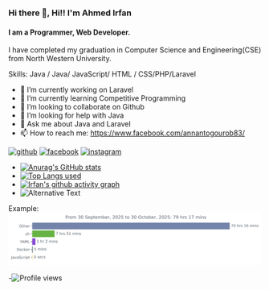 ### Hi there 👋, Hi!! I'm Ahmed Irfan
#### I am a Programmer, Web Developer.
I have completed my graduation in Computer Science and Engineering(CSE) from North Western University.

Skills: Java / Java/ JavaScript/ HTML / CSS/PHP/Laravel

- 🔭 I’m currently working on Laravel 
- 🌱 I’m currently learning Competitive Programming  
- 👯 I’m looking to collaborate on Github 
- 🤔 I’m looking for help with Java 
- 💬 Ask me about Java and Laravel 
- 📫 How to reach me: https://www.facebook.com/annantogourob83/ 


[<img src='https://cdn.jsdelivr.net/npm/simple-icons@3.0.1/icons/github.svg' alt='github' height='40'>](https://github.com/https://github.com/Irfanbd)  [<img src='https://cdn.jsdelivr.net/npm/simple-icons@3.0.1/icons/facebook.svg' alt='facebook' height='40'>](https://www.facebook.com/https://www.facebook.com/annantogourob83/)  [<img src='https://cdn.jsdelivr.net/npm/simple-icons@3.0.1/icons/instagram.svg' alt='instagram' height='40'>](https://www.instagram.com/https://www.instagram.com/annantogourob//)  


- [![Anurag's GitHub stats](https://github-readme-stats.vercel.app/api?username=Irfanbd)](https://github.com/anuraghazra/github-readme-stats)
- [![Top Langs used](https://github-readme-stats.vercel.app/api/top-langs/?username=Irfanbd&langs_count=8)](https://github.com/anuraghazra/github-readme-stats)
- [![Irfan's github activity graph](https://activity-graph.herokuapp.com/graph?username=Irfanbd&theme=dracula)](https://github.com/ashutosh00710/github-readme-activity-graph)
- <img src="https://github.com/Irfanbd/<repository-name>/blob/<branch-name>/images/stat.svg" alt="Alternative Text"/>
Example: <img src="https://github.com/avinal/avinal/blob/main/images/stat.svg" alt="Avinal WakaTime Activity"/>

-![Profile views](https://gpvc.arturio.dev/Irfanbd)






